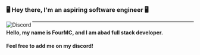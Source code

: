 <!--- https://github.com/Scherso/Scherso and https://github.com/Ethan-Francolla, they are very nice for letting me basically copy and paste their entire github profile--->

### 🖥️ Hey there, I'm an aspiring software engineer 🖥️

<!--- Drawing the logos behind the page break, href is a link to the corresponding links. --->
<a href="https://discordapp.com/users/527875917037699072">
     <img align="left" alt="Discord"
          src="https://img.shields.io/badge/-FourMC%231822-5865F2?&style=flat-square&logo=discord&logoColor=white">
</a>

------

#### Hello, my name is FourMC, and I am abad full stack developer.
#### Feel free to add me on my discord!

<br /> 
